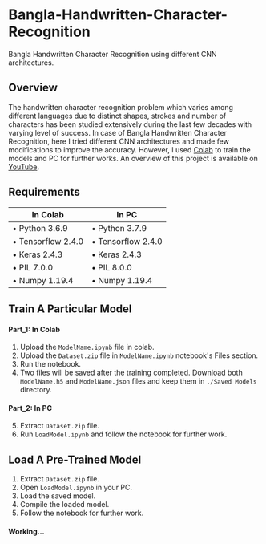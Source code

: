 # Bangla-Handwritten-Character-Recognition
Bangla Handwritten Character Recognition using different CNN architectures.

## Overview
The handwritten character recognition problem which varies among different languages due to distinct shapes, strokes and number of characters has been studied extensively during the last few decades with varying level of success. In case of Bangla Handwritten Character Recognition, here I tried different CNN architectures and made few modifications to improve the accuracy. However, I used [Colab](https://colab.research.google.com/) to train the models and PC for further works. An overview of this project is available on [YouTube](https://www.youtube.com/watch?v=SvCAFmg2emI&ab_channel=MehediHasanBijoy).


## Requirements
| In Colab                | In PC                  |
| ------------------------|------------------------|
| • Python 3.6.9          | • Python 3.7.9         |
| • Tensorflow 2.4.0      | • Tensorflow 2.4.0     | 
| • Keras 2.4.3           | • Keras 2.4.3          | 
| • PIL 7.0.0             | • PIL 8.0.0            | 
| • Numpy 1.19.4          | • Numpy 1.19.4         |

## Train A Particular Model
#### Part_1: In Colab
1. Upload the `ModelName.ipynb` file in colab.
2. Upload the `Dataset.zip` file in `ModelName.ipynb` notebook's Files section. 
3. Run the notebook.
4. Two files will be saved after the training completed. Download both `ModelName.h5` and `ModelName.json` files and keep them in `./Saved Models` directory.
#### Part_2: In PC
5. Extract `Dataset.zip` file.
6. Run `LoadModel.ipynb` and follow the notebook for further work.

## Load A Pre-Trained Model
1. Extract `Dataset.zip` file.
2. Open `LoadModel.ipynb` in your PC.
3. Load the saved model.
4. Compile the loaded model.
5. Follow the notebook for further work.


#### Working...
